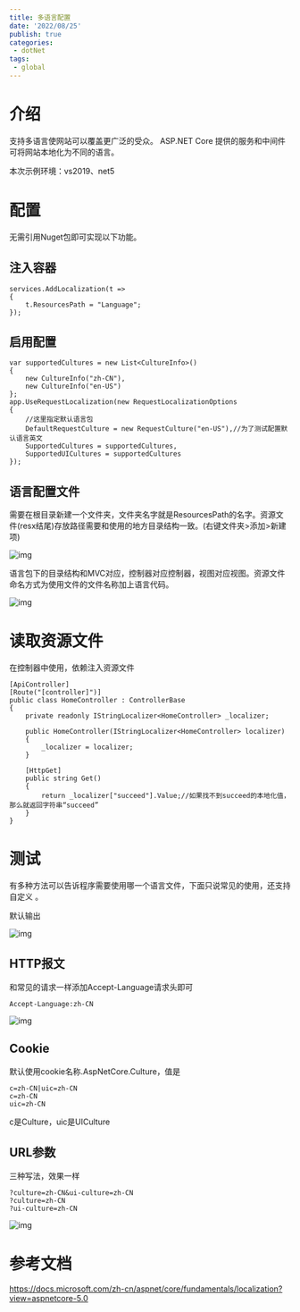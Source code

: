 ```yaml
---
title: 多语言配置
date: '2022/08/25'
publish: true
categories:
 - dotNet
tags:
 - global
---
```

# 介绍

支持多语言使网站可以覆盖更广泛的受众。 ASP.NET Core 提供的服务和中间件可将网站本地化为不同的语言。

本次示例环境：vs2019、net5

# 配置

无需引用Nuget包即可实现以下功能。

## 注入容器

```
services.AddLocalization(t =>
{
    t.ResourcesPath = "Language";
});
```

## 启用配置

```
var supportedCultures = new List<CultureInfo>()
{
    new CultureInfo("zh-CN"),
    new CultureInfo("en-US")
};
app.UseRequestLocalization(new RequestLocalizationOptions
{
    //这里指定默认语言包
    DefaultRequestCulture = new RequestCulture("en-US"),//为了测试配置默认语言英文
    SupportedCultures = supportedCultures,
    SupportedUICultures = supportedCultures
});
```

## 语言配置文件

需要在根目录新建一个文件夹，文件夹名字就是ResourcesPath的名字。资源文件(resx结尾)存放路径需要和使用的地方目录结构一致。(右键文件夹>添加>新建项)

![img](https://gitee.com/AZRNG/picture-storage/raw/master/kbms/1620743639094-5602d16d-4cbb-45d6-a7fb-6a36098f3fd2.png)

语言包下的目录结构和MVC对应，控制器对应控制器，视图对应视图。资源文件命名方式为使用文件的文件名称加上语言代码。

![img](https://gitee.com/AZRNG/picture-storage/raw/master/kbms/1620034709077-45121370-8b26-42a5-970c-ed5509b50720.png)

# 读取资源文件

在控制器中使用，依赖注入资源文件

```
[ApiController]
[Route("[controller]")]
public class HomeController : ControllerBase
{
    private readonly IStringLocalizer<HomeController> _localizer;

    public HomeController(IStringLocalizer<HomeController> localizer)
    {
        _localizer = localizer;
    }

    [HttpGet]
    public string Get()
    {
        return _localizer["succeed"].Value;//如果找不到succeed的本地化值，那么就返回字符串“succeed”
    }
}
```

# 测试

有多种方法可以告诉程序需要使用哪一个语言文件，下面只说常见的使用，还支持自定义 。

默认输出

![img](https://gitee.com/AZRNG/picture-storage/raw/master/kbms/1620739094068-441806c6-1df0-4187-a8cf-44031e34942b.png)

## HTTP报文

和常见的请求一样添加Accept-Language请求头即可

```
Accept-Language:zh-CN
```

![img](https://gitee.com/AZRNG/picture-storage/raw/master/kbms/1620739027856-d2b61f2f-08ff-4e39-bed0-66d618939e25.png)

## Cookie

默认使用cookie名称.AspNetCore.Culture，值是

```
c=zh-CN|uic=zh-CN
c=zh-CN
uic=zh-CN
```

c是Culture，uic是UICulture

## URL参数

三种写法，效果一样

```
?culture=zh-CN&ui-culture=zh-CN
?culture=zh-CN
?ui-culture=zh-CN
```

![img](https://gitee.com/AZRNG/picture-storage/raw/master/kbms/1620739056710-32704399-15c8-4a13-88d9-1706658774d3.png)

# 参考文档

https://docs.microsoft.com/zh-cn/aspnet/core/fundamentals/localization?view=aspnetcore-5.0